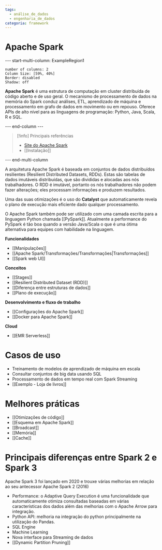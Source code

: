 ```yaml
---
tags:
  - análise_de_dados
  - engenharia_de_dados
categoria: framework
---
```

# Apache Spark

--- start-multi-column: ExampleRegion1  
```column-settings  
number of columns: 2
Column Size: [59%, 40%]
Border: disabled
Shadow: off
```

**Apache Spark** é uma estrutura de computação em cluster distribuída de código aberto e de uso geral. O mecanismo de processamento de dados na memória do Spark conduz análises, ETL, aprendizado de máquina e processamento em grafo de dados em movimento ou em repouso. Oferece APIs de alto nível para as linguagens de programação: Python, Java, Scala, R e SQL.

--- end-column ---

> [!info] Principais referências
> - [Site do Apache Spark](https://spark.apache.org/)
> - [[Instalação]]

--- end-multi-column

A arquitetura Apache Spark é baseada em conjuntos de dados distribuídos resilientes (Resilient Distributed Datasets, RDDs). Estas são tabelas de dados imutáveis ​​​​distribuídas, que são divididas e alocadas aos nós trabalhadores. O RDD é imutável, portanto os nós trabalhadores não podem fazer alterações; eles processam informações e produzem resultados.

Uma das suas otimizações é o uso do **Catalyst** que automaticamente revela o plano de execução mais eficiente dado qualquer processamento.

O Apache Spark também pode ser utilizado com uma camada escrita para a linguagem Python chamada [[PySpark]]. Atualmente a performance do PySpark é tão boa quando a versão Java/Scala o que é uma ótima alternativa para equipes com habilidade na linguagem.

**Funcionalidades**

- [[Manipulações]]
- [[Apache Spark/Transformações/Transformações|Transformações]]
- [[Spark web UI]]

**Conceitos**

- [[Stages]]
- [[Resilient Distributed Dataset (RDD)]]
- [[Diferença entre estruturas de dados]]
- [[Plano de execução]]

**Desenvolvimento e fluxo de trabalho**

- [[Configurações do Apache Spark]]
- [[Docker para Apache Spark]]

**Cloud**

- [[EMR Serverless]]

# Casos de uso

- Treinamento de modelos de aprendizado de máquina em escala
- Consultar conjuntos de big data usando SQL
- Processamento de dados em tempo real com Spark Streaming
- [[Exemplo - Loja de livros]]

# Melhores práticas

- [[Otimizações de código]]
- [[Esquema em Apache Spark]]
- [[Broadcast]]
- [[Memória]]
- [[Cache]]

# Principais diferenças entre Spark 2 e Spark 3

Apache Spark 3 foi lançado em 2020 e trouxe várias melhorias em relação ao seu antecessor Apache Spark 2 (2016)

- Performance: o Adaptive Query Execution é uma funcionalidade que automaticamente otimiza consultadas baseadas em várias características dos dados além das melhorias com o Apache Arrow para integração.
- Python API: melhoria na integração do python principalmente na utilização do Pandas.
- SQL Engine
- Machine Learning
- Nova interface para Streaming de dados
- [[Dynamic Partition Pruning]]